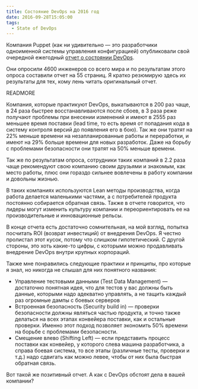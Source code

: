 ```yaml
---
title: Состояние DevOps на 2016 год
date: 2016-09-28T15:05:00
tags:
  - State of DevOps
---
```


Компания Puppet (как ни удивительно — это разработчики одноименной системы управления конфигурацией) опубликовали свой
очередной ежегодный [отчет о состоянии DevOps](https://puppet.com/resources/white-paper/2016-state-of-devops-report).

Они опросили 4600 инженеров со всего мира и по результатам этого опроса составили отчет на 55 страниц. Я кратко
резюмирую здесь их результаты для тех, кому лень читать оригинальный отчет.

READMORE

Компания, которые практикуют DevOps, выкатываются в 200 раз чаще, в 24 раза быстрее восстанавливаются после сбоев, в 3
раза реже получают проблемы при внесении изменений и имеют в 2555 раз меньшее время поставки (lead time, то есть время
от попадания кода в систему контроля версий до появления его в бою). Так же они тратят на 22% меньше времени на
незапланированные работы и переработки, и имеют на 29% больше времени для новых разработок. Даже на борьбу с проблемами
безопасности они тратят на 50% меньше времени.

Так же по результатам опроса, сотрудники таких компаний в 2.2 раза чаще рекомендуют свою компанию своим друзьями и
знакомым, как место работы, плюс они гораздо сильнее вовлечены в работу компании и довольны жизнью.

В таких компаниях используются Lean методы производства, когда работа делается маленькими частями, а с потребителей
продукта постоянно собирается обратная связь. Также в отчете говорится, что лидеры могут изменить культуру компании и
переориентировать ее на производительные и инновационные рельсы.

В конце отчета есть достаточно сомнительная, на мой взгляд, попытка посчитать ROI (возврат инвестиций) от внедрения
DevOps. Я честно пролистал этот кусок, потому что слишком гипотетический. С другой стороны, это хоть какие-то цифры, с
которыми можно продавливать внедрение DevOps внутри крупных корпораций.

Также мне понравились следующие практики и принципы, про которые я знал, но никогда не слышал для них понятного
названия:

* Управление тестовыми данными (Test Data Management) — достаточно понятная идея, что для тестов у вас должны быть
  данные, которыми надо адекватно управлять, а не тащить каждый раз огромные дампы с боевых серверов
* Встроенная безопасность (Security build in) — проверки безопасности должны являться частью продукта, и точно также
  делаться на всех этапах конвейера поставки, как и остальные проверки. Именно этот подход позволяет экономить 50%
  времени на борьбе с проблемами безопасности.
* Смещение влево (Shifting Left) — если представить процесс поставки как конвейер, у которого слева машина разработчика,
  а справа боевая система, то все этапы (различные тесты, проверки и т.д.) надо сдвигать как можно левее, чтобы от них
  была быстрая обратная связь.

Вот такой же позитивный отчет. А как с DevOps обстоят дела в вашей компании?

